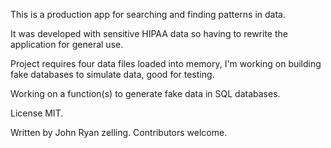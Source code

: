 This is a production app for searching and finding patterns in data. 

It was developed with sensitive HIPAA data so having to rewrite the application for general use. 

Project requires four data files loaded into memory, I'm working on building fake databases to simulate data, good for testing. 

Working on a function(s) to generate fake data in SQL databases.  

License MIT. 

Written by John Ryan zelling. Contributors welcome. 
